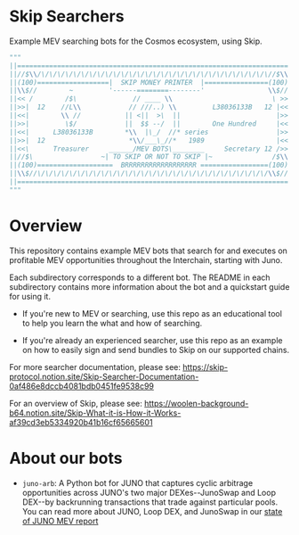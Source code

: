 # Skip Searchers

Example MEV searching bots for the Cosmos ecosystem, using Skip.

``` python
"""
||====================================================================||
||//$\\/\/\/\/\/\/\/\/\/\/\/\/\/\/\/\/\/\/\/\/\/\/\/\/\/\/\/\/\/\//$\\||
||(100)==================|  SKIP MONEY PRINTER  |================(100)||
||\\$//        ~         '------========--------'                \\$//||
||<< /        /$\              // ____ \\                         \ >>||
||>>|  12    //L\\            // ///..) \\         L38036133B   12 |<<||
||<<|        \\ //           || <||  >\  ||                        |>>||
||>>|         \$/            ||  $$ --/  ||        One Hundred     |<<||
||<<|      L38036133B        *\\  |\_/  //* series                 |>>||
||>>|  12                     *\\/___\_//*   1989                  |<<||
||<<\      Treasurer     ______/MEV BOTS\________     Secretary 12 />>||
||//$\                 ~| TO SKIP OR NOT TO SKIP |~               /$\\||
||(100)===================  BRRRRRRRRRRRRRRRRRR =================(100)||
||\\$//\/\/\/\/\/\/\/\/\/\/\/\/\/\/\/\/\/\/\/\/\/\/\/\/\/\/\/\/\/\\$//||
||====================================================================||
"""
```

# Overview

This repository contains example MEV bots that search for and executes on
profitable MEV opportunities throughout the Interchain, starting with Juno.

Each subdirectory corresponds to a different bot. The README in each subdirectory 
contains more information about the bot and a quickstart guide for using it. 

* If you're new to MEV or searching, use this repo as an educational tool to 
help you learn the what and how of searching. 

* If you're already an experienced searcher, use this repo as an example on how 
to easily sign and send bundles to Skip on our supported chains. 

For more searcher documentation, please see: https://skip-protocol.notion.site/Skip-Searcher-Documentation-0af486e8dccb4081bdb0451fe9538c99

For an overview of Skip, please see: https://woolen-background-b64.notion.site/Skip-What-it-is-How-it-Works-af39cd3eb5334920b41b16cf65665601

# About our bots

* `juno-arb`: A Python bot for JUNO that captures cyclic arbitrage opportunities across
JUNO's two major DEXes--JunoSwap and Loop DEX--by backrunning transactions 
that trade against particular pools. You can read more about JUNO, Loop DEX, and JunoSwap 
in our [state of JUNO MEV report](https://medium.com/@skip_protocol/skips-state-of-mev-juno-667a51a17b70)

